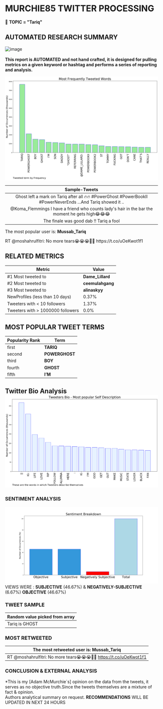 # MURCHIE85 TWITTER PROCESSING 
&#x1F34E; **TOPIC = "Tariq"**

## AUTOMATED RESEARCH SUMMARY

![image](https://marketingplatform.google.com/about/static/images/gmp/analytics-smb-benefit.jpg)
<br></br>
<b> This report is AUTOMATED and not hand crafted, it is designed for pulling metrics on a given keyword or hashtag and performs a series of reporting and analysis.</b>



![image](TWEETS.png)



|                **Sample-Tweets**        |
| :-------------: |
| Ghost left a mark on Tariq after all 🔥🔥 #PowerGhost #PowerBookII #PowerNeverEnds ...And Tariq showed it .. |
| @Koma_Flemmings I have a friend who counts lady's hair in the bar the moment he gets high😂😂😂 |
| The finale was good dab !! Tariq a fool |

The most popular user is: **Mussab_Tariq**
<div class="alert alert-block alert-danger"> RT @moshahrulfitri: No more tears😭😭😭☝🏾 https://t.co/uOeKwot1f1</div>

## RELATED METRICS<br>
| Metric | Value |
| ------------- | ------------- |
| #1 Most tweeted to  | **Dame_Lillard** |
| #2 Most tweeted to  | **ceemulahgang** |
| #3 Most tweeted to  | **alinaskyy** |
| NewProfiles (less than 10 days) | 0.37%  |
| Tweeters with < 10 followers  | 1.37%|
| Tweeters with > 1000000 followers  | 0.0%  |



## MOST POPULAR TWEET TERMS 


| Popularity Rank  | Term |
| ------------- | ------------- |
| first  | **TARIQ**  |
| second  | **POWERGHOST**  |
| third  | **BOY** |
| fourth  | **GHOST**  |
| fifth  | **I’M**  |


## Twitter Bio Analysis![image](BIO.png)
### SENTIMENT ANALYSIS
![image](sentiment.png)
VIEWS WERE : **SUBJECTIVE**  (46.67%) & **NEGATIVELY-SUBJECTIVE** (6.67%) **OBJECTIVE** (46.67%)

### TWEET SAMPLE 
| Random value picked from array |
| ------------- |
|Tariq is GHOST |

### MOST RETWEETED 

| The most retweeted user is: **Mussab_Tariq**  |
| ------------- |
| RT @moshahrulfitri: No more tears😭😭😭☝🏾 https://t.co/uOeKwot1f1 |

### CONCLUSION & EXTERNAL ANALYSIS

*This is my [Adam McMurchie`s] opinion on the data from the tweets, it serves as no objective truth.Since the tweets themselves are a mixture of fact & opinion.<br>
Authors analytical summary on request.
**RECOMMENDATIONS** WILL BE UPDATED IN NEXT  24 HOURS <br>